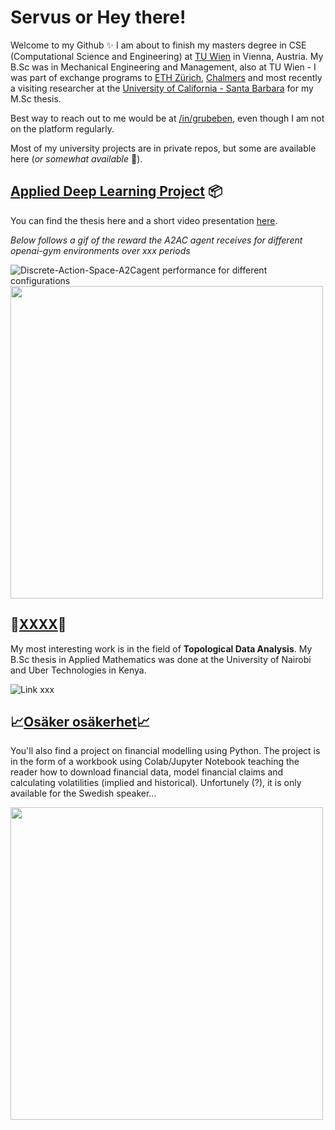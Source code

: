 # Servus or Hey there!

Welcome to my Github ✨
I am about to finish my masters degree in CSE (Computational Science and Engineering) at [TU Wien](https://www.tuwien.at/) in Vienna, Austria. My B.Sc was in Mechanical Engineering and Management, also at TU Wien - I was part of exchange programs to [ETH Zürich](https://www.ethz.ch/), [Chalmers](https://www.chalmers.se/) and most recently a visiting researcher at the [University of California - Santa Barbara](https://www.ucsb.edu/) for my M.Sc thesis. 

Best way to reach out to me would be at [/in/grubeben](https://www.linkedin.com/in/benjamin-gruber-4817781a1/), even though I am not on the platform regularly.

Most of my university projects are in private repos, but some are available here (_or somewhat available_ 🍳).

##  [Applied Deep Learning Project](https://github.com/grubeben/) 📦

You can find the thesis here and a short video presentation [here](https://www.youtube.com/watch?v=bbEv1J6oSts).

_Below follows a gif of the reward the A2AC agent receives for different openai-gym environments over xxx periods_

![Discrete-Action-Space-A2Cagent performance for different configurations](https://github.com/grubeben/194.077-Applied-Deep-Learning/obs-samples/rewards_over_time_a2c_discrete.PNG "Discrete-Action-Space-A2Cagent performance for different configurations")
<img src="https://github.com/grubeben/xxx.png?raw=true" width="500">


## 🚕[XXXX](https://github.com/grubeben/grubeben)🚕
My most interesting work is in the field of **Topological Data Analysis**.
My B.Sc thesis in Applied Mathematics was done at the University of Nairobi and Uber Technologies in Kenya.

![Link xxx](https://github.com/grubeben/xxx.png?raw=true "Barcoding Nairobi")


## 📈[Osäker osäkerhet](https://github.com/EricBojs/Osaker-osakerhet)📈
You'll also find a project on financial modelling using Python. The project is in the form of a workbook using Colab/Jupyter Notebook teaching the reader how to download financial data, model financial claims and calculating volatilities (implied and historical). Unfortunely (?), it is only available for the Swedish speaker...

<img src="https://github.com/grubeben/xxx.png?raw=true" width="500">


<!--
**grubeben/grubeben** is a ✨ _special_ ✨ repository because its `README.md` (this file) appears on your GitHub profile.

Here are some ideas to get you started:

- 🔭 I’m currently working on ...
- 🌱 I’m currently learning ...
- 👯 I’m looking to collaborate on ...
- 🤔 I’m looking for help with ...
- 💬 Ask me about ...
- 📫 How to reach me: ...
- 😄 Pronouns: ...
- ⚡ Fun fact: ...
-->
